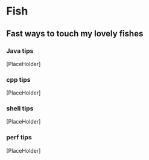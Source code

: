# Fish

## Fast ways to touch my lovely fishes

### Java tips
[PlaceHolder]
### cpp tips
[PlaceHolder]
### shell tips
[PlaceHolder]
### perf tips
[PlaceHolder]

